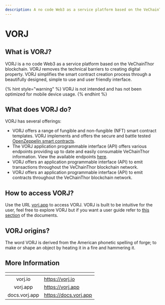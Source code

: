 ```yaml
---
description: A no code Web3 as a service platform based on the VeChainThor blockchain.
---
```


# VORJ

## What is VORJ?

VORJ is a no code Web3 as a service platform based on the VeChainThor blockchain. VORJ removes the technical barriers to creating digital property. VORJ simplifies the smart contract creation process through a beautifully designed, simple to use and user friendly interface.

{% hint style="warning" %}
VORJ is not intended and has not been optimized for mobile device usage.
{% endhint %}

## What does VORJ do?

VORJ has several offerings:

* VORJ offers a range of fungible and non-fungible (NFT) smart contract templates. VORJ implements and offers the secure and battle tested [OpenZeppelin smart contracts](https://github.com/OpenZeppelin/openzeppelin-contracts).
* The VORJ application programmable interface (API) offers various endpoints providing up to date and easily consumable VeChainThor information. View the available endpoints [here](https://api.vorj.app/main/docs/static/index.html).
* VORJ offers an application programmable interface (API) to emit transactions throughout the VeChainThor blockchain network.
* VORJ offers an application programmable interface (API) to emit contracts throughout the VeChainThor blockchain network.

## How to access VORJ?

Use the URL [vorj.app](https://vorj.app) to access VORJ. VORJ is built to be intuitive for the user, feel free to explore VORJ but if you want a user guide refer to [this section](https://docs.vorj.app/guides) of the documents.

## VORJ origins?

The word VORJ is derived from the American phonetic spelling of forge; to make or shape an object by heating it in a fire and hammering it.

## More Information

<table data-view="cards"><thead><tr><th align="center"></th><th data-hidden data-card-target data-type="content-ref"></th></tr></thead><tbody><tr><td align="center">vorj.io</td><td><a href="https://vorj.io">https://vorj.io</a></td></tr><tr><td align="center">vorj.app</td><td><a href="https://vorj.app">https://vorj.app</a></td></tr><tr><td align="center">docs.vorj.app</td><td><a href="https://docs.vorj.app">https://docs.vorj.app</a></td></tr></tbody></table>
